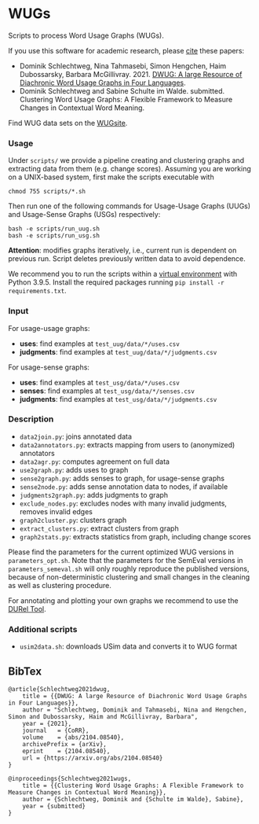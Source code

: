 # WUGs

Scripts to process Word Usage Graphs (WUGs).

If you use this software for academic research, please [cite](#bibtex) these papers:

- Dominik Schlechtweg, Nina Tahmasebi, Simon Hengchen, Haim Dubossarsky, Barbara McGillivray. 2021. [DWUG: A large Resource of Diachronic Word Usage Graphs in Four Languages](https://arxiv.org/abs/2104.08540).
- Dominik Schlechtweg and Sabine Schulte im Walde. submitted. Clustering Word Usage Graphs: A Flexible Framework to Measure Changes in Contextual Word Meaning.

Find WUG data sets on the [WUGsite](https://www.ims.uni-stuttgart.de/data/wugs).

### Usage

Under `scripts/` we provide a pipeline creating and clustering graphs and extracting data from them (e.g. change scores). Assuming you are working on a UNIX-based system, first make the scripts executable with

	chmod 755 scripts/*.sh

Then run one of the following commands for Usage-Usage Graphs (UUGs) and Usage-Sense Graphs (USGs) respectively:

	bash -e scripts/run_uug.sh
	bash -e scripts/run_usg.sh

__Attention__: modifies graphs iteratively, i.e., current run is dependent on previous run. Script deletes previously written data to avoid dependence.

We recommend you to run the scripts within a [virtual environment](https://pypi.org/project/virtualenv/) with Python 3.9.5. Install the required packages running `pip install -r requirements.txt`.

### Input

 For usage-usage graphs:

- __uses__: find examples at `test_uug/data/*/uses.csv`
- __judgments__: find examples at `test_uug/data/*/judgments.csv`

 For usage-sense graphs:

- __uses__: find examples at `test_usg/data/*/uses.csv`
- __senses__: find examples at `test_usg/data/*/senses.csv`
- __judgments__: find examples at `test_usg/data/*/judgments.csv`

### Description

- `data2join.py`:  joins annotated data
- `data2annotators.py`:  extracts mapping from users to (anonymized) annotators
- `data2agr.py`:  computes agreement on full data
- `use2graph.py`:  adds uses to graph
- `sense2graph.py`:  adds senses to graph, for usage-sense graphs
- `sense2node.py`:  adds sense annotation data to nodes, if available
- `judgments2graph.py`:  adds judgments to graph
- `exclude_nodes.py`:  excludes nodes with many invalid judgments, removes invalid edges
- `graph2cluster.py`:  clusters graph
- `extract_clusters.py`:  extract clusters from graph
- `graph2stats.py`:  extracts statistics from graph, including change scores

Please find the parameters for the current optimized WUG versions in `parameters_opt.sh`. Note that the parameters for the SemEval versions in `parameters_semeval.sh` will only roughly reproduce the published versions, because of non-deterministic clustering and small changes in the cleaning as well as clustering procedure.

For annotating and plotting your own graphs we recommend to use the [DURel Tool](https://www.ims.uni-stuttgart.de/data/durel-tool).

### Additional scripts

- `usim2data.sh`:  downloads USim data and converts it to WUG format


BibTex
--------

```
@article{Schlechtweg2021dwug,
	title = {{DWUG: A large Resource of Diachronic Word Usage Graphs in Four Languages}},
	author = "Schlechtweg, Dominik and Tahmasebi, Nina and Hengchen, Simon and Dubossarsky, Haim and McGillivray, Barbara",
	year = {2021},
	journal   = {CoRR},
	volume    = {abs/2104.08540},
	archivePrefix = {arXiv},
	eprint    = {2104.08540},
	url = {https://arxiv.org/abs/2104.08540}
}
```
```
@inproceedings{Schlechtweg2021wugs,
	title = {{Clustering Word Usage Graphs: A Flexible Framework to Measure Changes in Contextual Word Meaning}},
	author = {Schlechtweg, Dominik and {Schulte im Walde}, Sabine},
	year = {submitted}
}
```

